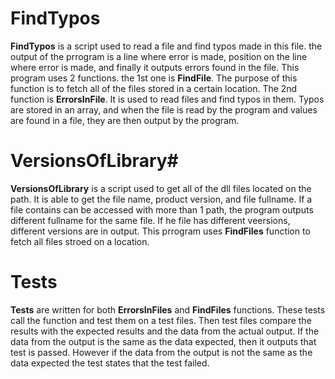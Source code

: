 # FindTypos
**FindTypos** is a script used to read a file and find typos made in this file. the output of the prrogram is a line where error is made, position on the line where error is made, and finally it outputs errors found in the file. This program uses 2 functions. the 1st one is **FindFile**. The purpose of this function is to fetch all of the files stored in a certain location. The 2nd function is **ErrorsInFile**. It is used to read files and find typos in them. Typos are stored in an array, and when the file is read by the program and values are found in a file, they are then output by the program.   
# VersionsOfLibrary# 
**VersionsOfLibrary** is a script used to get all of the dll files located on the path. It is able to get the file name, product version, and file fullname. If a file contains can be accessed with more than 1 path, the program outputs different fullname for the same file. If he file has different veersions, different versions are in output. This prrogram uses **FindFiles** function to fetch all files stroed on a location.

# Tests
**Tests** are written for both **ErrorsInFiles** and **FindFiles** functions. These tests call the function and test them on a test files. Then test files compare the results with the expected results and the data from the actual output. If the data from the output is the same as the data expected, then it outputs that test is passed. However if the data from the output is not the same as the data expected the test states that the test failed.    